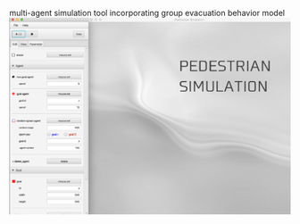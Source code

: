 multi-agent simulation tool incorporating group evacuation behavior model
![top-page](https://github.com/RyuseiIshida/Pedestrian-Simulation/blob/master/_SCREENSHOT/simulation.png?raw=true)